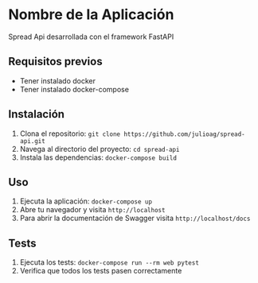 # Nombre de la Aplicación

Spread Api desarrollada con el framework FastAPI

## Requisitos previos

- Tener instalado docker
- Tener instalado docker-compose

## Instalación

1. Clona el repositorio: `git clone https://github.com/julioag/spread-api.git`
2. Navega al directorio del proyecto: `cd spread-api`
3. Instala las dependencias: `docker-compose build`

## Uso

1. Ejecuta la aplicación: `docker-compose up`
2. Abre tu navegador y visita `http://localhost`
3. Para abrir la documentación de Swagger visita `http://localhost/docs`

## Tests

1. Ejecuta los tests: `docker-compose run --rm web pytest`
2. Verifica que todos los tests pasen correctamente
